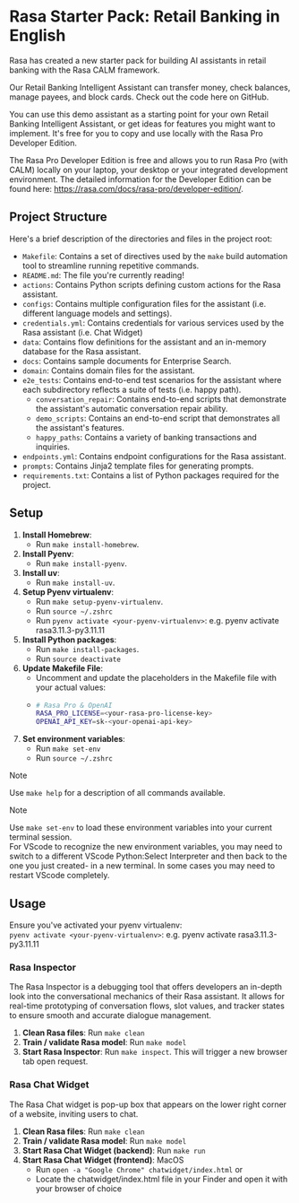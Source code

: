 # Rasa Starter Pack: Retail Banking in English

Rasa has created a new starter pack for building AI assistants in retail banking with the Rasa CALM framework.

Our Retail Banking Intelligent Assistant can transfer money, check balances, manage payees, and block cards. Check out the code here on GitHub.

You can use this demo assistant as a starting point for your own Retail Banking Intelligent Assistant, or get ideas for features you might want to implement. It's free for you to copy and use locally with the Rasa Pro Developer Edition.

The Rasa Pro Developer Edition is free and allows you to run Rasa Pro (with CALM) locally on your laptop, your desktop or your integrated development environment. The detailed information for the Developer Edition can be found here: https://rasa.com/docs/rasa-pro/developer-edition/.



## Project Structure

Here's a brief description of the directories and files in the project root:

- `Makefile`: Contains a set of directives used by the `make` build automation tool to streamline running repetitive commands.
- `README.md`: The file you're currently reading!
- `actions`: Contains Python scripts defining custom actions for the Rasa assistant.
- `configs`: Contains multiple configuration files for the assistant (i.e. different language models and settings).
- `credentials.yml`: Contains credentials for various services used by the Rasa assistant (i.e. Chat Widget)
- `data`: Contains flow definitions for the assistant and an in-memory database for the Rasa assistant.
- `docs`: Contains sample documents for Enterprise Search.
- `domain`: Contains domain files for the assistant.
- `e2e_tests`: Contains end-to-end test scenarios for the assistant where each subdirectory reflects a suite of tests (i.e. happy path).
    - `conversation_repair`: Contains end-to-end scripts that demonstrate the assistant's automatic conversation repair ability.
    - `demo_scripts`: Contains an end-to-end script that demonstrates all the assistant's features.
    - `happy_paths`: Contains a variety of banking transactions and inquiries.
- `endpoints.yml`: Contains endpoint configurations for the Rasa assistant.
- `prompts`: Contains Jinja2 template files for generating prompts.
- `requirements.txt`: Contains a list of Python packages required for the project.

## Setup

1. **Install Homebrew**:
    - Run `make install-homebrew`.
2. **Install Pyenv**:
    - Run `make install-pyenv`.
3. **Install uv**:
    - Run `make install-uv`.
4. **Setup Pyenv virtualenv**:
    - Run `make setup-pyenv-virtualenv`.
    - Run `source ~/.zshrc`
    - Run `pyenv activate <your-pyenv-virtualenv>`: e.g. pyenv activate rasa3.11.3-py3.11.11
5. **Install Python packages**:
    - Run `make install-packages`.
    - Run `source deactivate`
6. **Update Makefile File**:
    - Uncomment and update the placeholders in the Makefile file with your actual values:
    - ```bash
      # Rasa Pro & OpenAI
      RASA_PRO_LICENSE=<your-rasa-pro-license-key>
      OPENAI_API_KEY=sk-<your-openai-api-key>
      ```
8. **Set environment variables**:
    - Run `make set-env`
    - Run `source ~/.zshrc`

> [!NOTE]
> Use `make help` for a description of all commands available.

> [!NOTE]
> Use `make set-env` to load these environment variables into your current terminal session.  
> For VScode to recognize the new environment variables, you may need to switch to a different VScode Python:Select Interpreter and then back to the one you just created- in a new terminal. In some cases you may need to restart VScode completely.

## Usage

Ensure you've activated your pyenv virtualenv:  
`pyenv activate <your-pyenv-virtualenv>`: e.g. pyenv activate rasa3.11.3-py3.11.11

### Rasa Inspector

The Rasa Inspector is a debugging tool that offers developers an in-depth look into the conversational mechanics of their Rasa assistant. It allows for real-time prototyping of conversation flows, slot values, and tracker states to ensure smooth and accurate dialogue management.

1. **Clean Rasa files**: Run `make clean`
2. **Train / validate Rasa model**: Run `make model`
3. **Start Rasa Inspector**: Run `make inspect`. This will trigger a new browser tab open request.

### Rasa Chat Widget

The Rasa Chat widget is pop-up box that appears on the lower right corner of a website, inviting users to chat.

1. **Clean Rasa files**: Run `make clean`
2. **Train / validate Rasa model**: Run `make model`
3. **Start Rasa Chat Widget (backend)**: Run `make run`
4. **Start Rasa Chat Widget (frontend)**: MacOS
    - Run `open -a "Google Chrome" chatwidget/index.html` or
    - Locate the chatwidget/index.html file in your Finder and open it with your browser of choice
